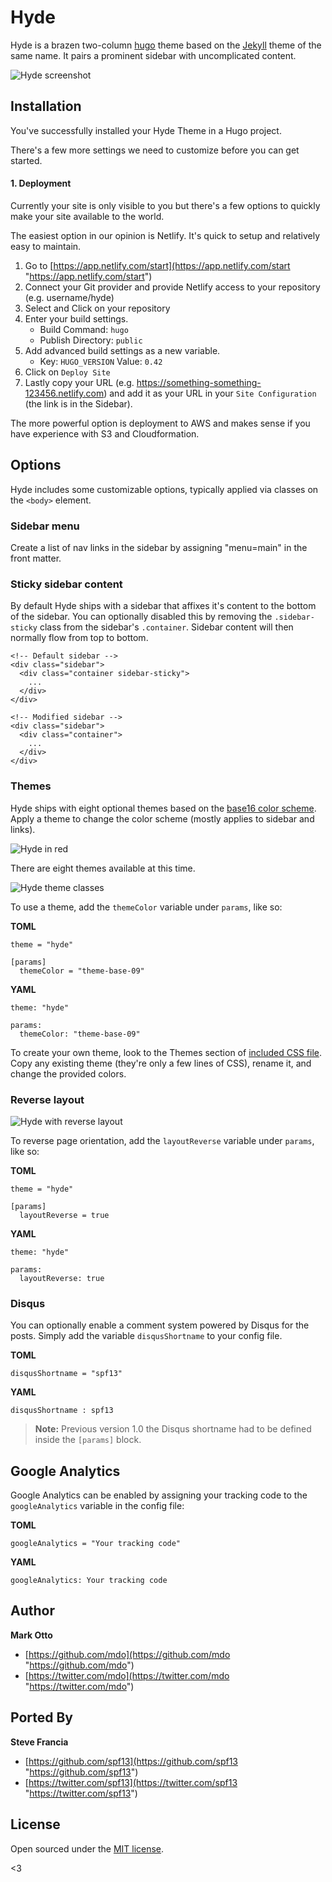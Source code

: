 # Hyde

Hyde is a brazen two-column [hugo](https://gohugo.io) theme based on the [Jekyll](http://jekyllrb.com) theme of the same name. It pairs a prominent sidebar with uncomplicated content.

![Hyde screenshot](https://f.cloud.github.com/assets/98681/1831228/42af6c6a-7384-11e3-98fb-e0b923ee0468.png)

## Installation

You've successfully installed your Hyde Theme in a Hugo project.

There's a few more settings we need to customize before you can get started.

#### 1. Deployment

Currently your site is only visible to you but there's a few options to quickly make your site available to the world.

The easiest option in our opinion is Netlify. It's quick to setup and relatively easy to maintain.

1. Go to [https://app.netlify.com/start](https://app.netlify.com/start "https://app.netlify.com/start")
2. Connect your Git provider and provide Netlify access to your repository (e.g. username/hyde)
3. Select and Click on your repository
4. Enter your build settings.
   * Build Command: `hugo`
   * Publish Directory: `public`
5. Add advanced build settings as a new variable.
   * Key: `HUGO_VERSION` Value: `0.42`
6. Click on `Deploy Site`
7. Lastly copy your URL (e.g. https://something-something-123456.netlify.com) and add it as your URL in your `Site Configuration` (the link is in the Sidebar).

The more powerful option is deployment to AWS and makes sense if you have experience with S3 and Cloudformation.

## Options

Hyde includes some customizable options, typically applied via classes on the `<body>` element.

### Sidebar menu

Create a list of nav links in the sidebar by assigning "menu=main" in the front matter.

### Sticky sidebar content

By default Hyde ships with a sidebar that affixes it's content to the bottom of the sidebar. You can optionally disabled this by removing the `.sidebar-sticky` class from the sidebar's `.container`. Sidebar content will then normally flow from top to bottom.

    <!-- Default sidebar -->
    <div class="sidebar">
      <div class="container sidebar-sticky">
        ...
      </div>
    </div>
    
    <!-- Modified sidebar -->
    <div class="sidebar">
      <div class="container">
        ...
      </div>
    </div>

### Themes

Hyde ships with eight optional themes based on the [base16 color scheme](https://github.com/chriskempson/base16). Apply a theme to change the color scheme (mostly applies to sidebar and links).

![Hyde in red](https://f.cloud.github.com/assets/98681/1831229/42b0b354-7384-11e3-8462-31b8df193fe5.png)

There are eight themes available at this time.

![Hyde theme classes](https://f.cloud.github.com/assets/98681/1817044/e5b0ec06-6f68-11e3-83d7-acd1942797a1.png)

To use a theme, add the `themeColor` variable under `params`, like so:

**TOML**

    theme = "hyde"
    
    [params]
      themeColor = "theme-base-09"

**YAML**

    theme: "hyde"
    
    params:
      themeColor: "theme-base-09"

To create your own theme, look to the Themes section of [included CSS file](https://github.com/poole/hyde/blob/master/public/css/hyde.css). Copy any existing theme (they're only a few lines of CSS), rename it, and change the provided colors.

### Reverse layout

![Hyde with reverse layout](https://f.cloud.github.com/assets/98681/1831230/42b0d3ac-7384-11e3-8d54-2065afd03f9e.png)

To reverse page orientation, add the `layoutReverse` variable under `params`, like so:

**TOML**

    theme = "hyde"
    
    [params]
      layoutReverse = true

**YAML**

    theme: "hyde"
    
    params:
      layoutReverse: true

### Disqus

You can optionally enable a comment system powered by Disqus for the posts. Simply add the variable `disqusShortname` to your config file.

**TOML**

    disqusShortname = "spf13"

**YAML**

    disqusShortname : spf13

> **Note:** Previous version 1.0 the Disqus shortname had to be defined inside the `[params]` block.

## Google Analytics

Google Analytics can be enabled by assigning your tracking code to the `googleAnalytics` variable in the config file:

**TOML**

    googleAnalytics = "Your tracking code"

**YAML**

    googleAnalytics: Your tracking code

## Author

**Mark Otto**

* [https://github.com/mdo](https://github.com/mdo "https://github.com/mdo")
* [https://twitter.com/mdo](https://twitter.com/mdo "https://twitter.com/mdo")

## Ported By

**Steve Francia**

* [https://github.com/spf13](https://github.com/spf13 "https://github.com/spf13")
* [https://twitter.com/spf13](https://twitter.com/spf13 "https://twitter.com/spf13")

## License

Open sourced under the [MIT license](LICENSE.md).

<3
